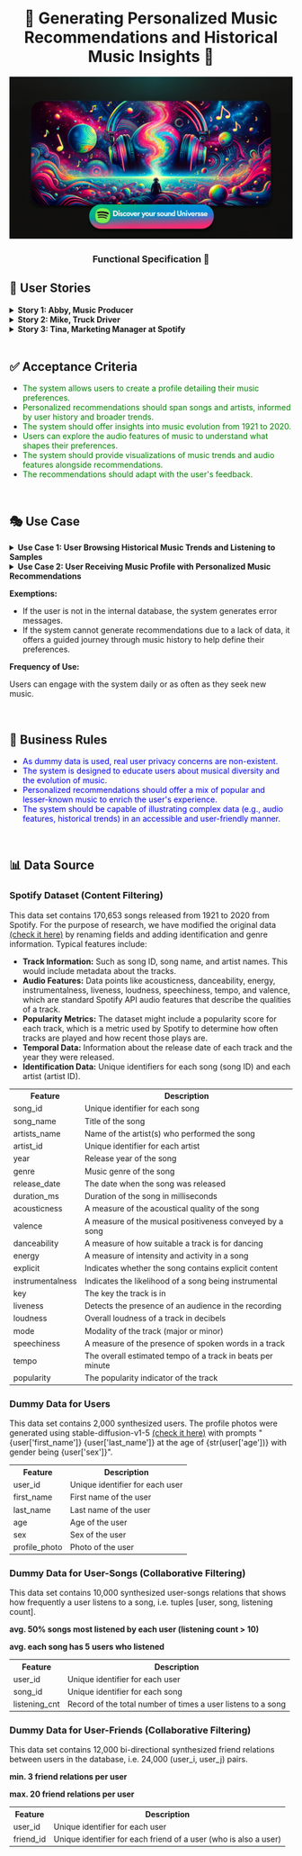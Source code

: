 <h1 align="center">🎵 Generating Personalized Music Recommendations and Historical Music Insights 🎵</h1>

<p align="center">
  <img src="./banner.png" alt="Music Exploration">
</p>
<h3 align="center"> Functional Specification 💽</h3>



## 🌟 User Stories

<details>
<summary><b>Story 1: Abby, Music Producer</b></summary>
<p>
Abby, an enthusiastic music producer, seeks a system for exploring music trends from the past century and getting personalized recommendations from Spotify. She aims to enrich her understanding of music genres and styles evolution, which aids her career.
</p>
</details>
<details>
<summary><b>Story 2: Mike, Truck Driver</b></summary>
<p>
Mike spends many hours on the road and desires a simple music recommendation tool. He wants to receive a playlist according to his favorite songs tailored for his driving hours.
</p>
</details>
<details>
<summary><b>Story 3: Tina, Marketing Manager at Spotify</b></summary>
<p>
Tina aims to expand Spotify's market reach. She needs access to customer data to understand market trends and improve personalized music recommendations based on customer feedback.
</p>
</details>


<br>


## ✅ Acceptance Criteria

- <span style="color: green">The system allows users to create a profile detailing their music preferences.</span>
- <span style="color: green">Personalized recommendations should span songs and artists, informed by user history and broader trends.</span>
- <span style="color: green">The system should offer insights into music evolution from 1921 to 2020.</span>
- <span style="color: green">Users can explore the audio features of music to understand what shapes their preferences.</span>
- <span style="color: green">The system should provide visualizations of music trends and audio features alongside recommendations.</span>
- <span style="color: green">The recommendations should adapt with the user's feedback.</span>


<br>


## 🎭 Use Case

<details>
<summary><b>Use Case 1: User Browsing Historical Music Trends and Listening to Samples</b></summary>
<div class="use-case-content">
    <p>The user visits the music exploration platform with the intent to browse and understand historical music trends without logging in. The platform presents a timeline feature where the user can navigate through different eras of music, listening to samples, and viewing trend data.</p>
    <ul class="use-case-list">
      <li>User lands on the home page and starts their journey of music exploration without logging in.</li>
      <li>User selects a time period of interest to explore music trends.</li>
      <li>The system displays a variety of metrics and data visualization representing the musical landscape of the selected time.</li>
      <li>User can listen to sample tracks, add songs to their profile, and learn about influential artists and genres.</li>
    </ul>
  </div>
</details>

<details>
<summary><b>Use Case 2: User Receiving Music Profile with Personalized Music Recommendations </b></summary>
<div class="use-case-content">
    <p>The user aims to receive personalized music profile with recommendations tailored to their tastes. The system analyzes the user's listening history, friends' favorite tracks, and artist preferences to generate a custom playlist.</p>
    <ul class="use-case-list">
      <li>The system has gathered sufficient data on user preferences and historical music trends.</li>
      <li>User logs in from the home page.</li>
      <li>The system pulls the user's listening history and stated preferences. </li>
      <li>The system employs an algorithm to find and recommend new music matching the user's preferences.</li>
      <li>User receives personalized music profile, inclusing a curated playlist which they can save, modify, and rate.</li>
      <li>The music profile offers insightful analytics on the user's preferred music features, sheds light on favored genres, and pinpoints the time periods that resonate most with their musical sensibilities. </li>
      <li>User discovers the current favorites within the user's friend circle through a social listening window. </li>
      <li>User saves their personalized music profile as pdf in their local devices.</li>
      <li>The system refines its recommendations based on user feedback and interaction with the playlist.</li>
    </ul>
  </div>
</details>

**Exemptions:**

- If the user is not in the internal database, the system generates error messages.
- If the system cannot generate recommendations due to a lack of data, it offers a guided journey through music history to help define their preferences.

**Frequency of Use:**

Users can engage with the system daily or as often as they seek new music.

<br>

## 📜 Business Rules

- <span style="color: blue">As dummy data is used, real user privacy concerns are non-existent.</span>
- <span style="color: blue">The system is designed to educate users about musical diversity and the evolution of music.</span>
- <span style="color: blue">Personalized recommendations should offer a mix of popular and lesser-known music to enrich the user's experience.</span>
- <span style="color: blue">The system should be capable of illustrating complex data (e.g., audio features, historical trends) in an accessible and user-friendly manner.</span>


<br>


## 📊 Data Source

### Spotify Dataset (Content Filtering)

This data set contains 170,653 songs released from 1921 to 2020 from Spotify. For the purpose of research, we have modified the original data [(check it here)](https://www.kaggle.com/datasets/vatsalmavani/spotify-dataset/code) by renaming fields and adding identification and genre information. Typical features include:

- **Track Information:** Such as song ID, song name, and artist names. This would include metadata about the tracks.
- **Audio Features:** Data points like acousticness, danceability, energy, instrumentalness, liveness, loudness, speechiness, tempo, and valence, which are standard Spotify API audio features that describe the qualities of a track.
- **Popularity Metrics:** The dataset might include a popularity score for each track, which is a metric used by Spotify to determine how often tracks are played and how recent those plays are.
- **Temporal Data:** Information about the release date of each track and the year they were released.
- **Identification Data:** Unique identifiers for each song (song ID) and each artist (artist ID).

<table>
  <tr>
    <th>Feature</th>
    <th>Description</th>
  </tr>
  <tr>
    <td>song_id</td>
    <td>Unique identifier for each song</td>
  </tr>
  <tr>
    <td>song_name</td>
    <td>Title of the song</td>
  </tr>
  <tr>
    <td>artists_name</td>
    <td>Name of the artist(s) who performed the song</td>
  </tr>
  <tr>
    <td>artist_id</td>
    <td>Unique identifier for each artist</td>
  </tr>
  <tr>
    <td>year</td>
    <td>Release year of the song</td>
  </tr>
  <tr>
    <td>genre</td>
    <td>Music genre of the song</td>
  </tr>
  <tr>
    <td>release_date</td>
    <td>The date when the song was released</td>
  </tr>
  <tr>
    <td>duration_ms</td>
    <td>Duration of the song in milliseconds</td>
  </tr>
  <tr>
    <td>acousticness</td>
    <td>A measure of the acoustical quality of the song</td>
  </tr>
  <tr>
    <td>valence</td>
    <td>A measure of the musical positiveness conveyed by a song</td>
  </tr>
  <tr>
    <td>danceability</td>
    <td>A measure of how suitable a track is for dancing</td>
  </tr>
  <tr>
    <td>energy</td>
    <td>A measure of intensity and activity in a song</td>
  </tr>
  <tr>
    <td>explicit</td>
    <td>Indicates whether the song contains explicit content</td>
  </tr>
  <tr>
    <td>instrumentalness</td>
    <td>Indicates the likelihood of a song being instrumental</td>
  </tr>
  <tr>
    <td>key</td>
    <td>The key the track is in</td>
  </tr>
  <tr>
    <td>liveness</td>
    <td>Detects the presence of an audience in the recording</td>
  </tr>
  <tr>
    <td>loudness</td>
    <td>Overall loudness of a track in decibels</td>
  </tr>
  <tr>
    <td>mode</td>
    <td>Modality of the track (major or minor)</td>
  </tr>
  <tr>
    <td>speechiness</td>
    <td>A measure of the presence of spoken words in a track</td>
  </tr>
  <tr>
    <td>tempo</td>
    <td>The overall estimated tempo of a track in beats per minute</td>
  </tr>
  <tr>
    <td>popularity</td>
    <td>The popularity indicator of the track</td>
  </tr>
</table>

### Dummy Data for Users

This data set contains 2,000 synthesized users. The profile photos were generated using stable-diffusion-v1-5 [(check it here)](https://huggingface.co/runwayml/stable-diffusion-v1-5) with prompts "{user['first_name']} {user['last_name']} at the age of {str(user['age'])} with gender being {user['sex']}".

<table>
  <tr>
    <th>Feature</th>
    <th>Description</th>
  </tr>
  <tr>
    <td>user_id</td>
    <td>Unique identifier for each user</td>
  </tr>
  <tr>
    <td>first_name</td>
    <td>First name of the user</td>
  </tr>
  <tr>
    <td>last_name</td>
    <td>Last name of the user</td>
  </tr>
  <tr>
    <td>age</td>
    <td>Age of the user</td>
  </tr>
  <tr>
    <td>sex</td>
    <td>Sex of the user</td>
  </tr>
  <tr>
    <td>profile_photo</td>
    <td>Photo of the user</td>
  </tr>
</table>

### Dummy Data for User-Songs (Collaborative Filtering)

This data set contains 10,000 synthesized user-songs relations that shows how frequently a user listens to a song, i.e. tuples [user, song, listening count].  

**avg. 50% songs most listened by each user (listening count > 10)**

**avg. each song has 5 users who listened** 

<table>
  <tr>
    <th>Feature</th>
    <th>Description</th>
  </tr>
  <tr>
    <td>user_id</td>
    <td>Unique identifier for each user</td>
  </tr>
  <tr>
    <td>song_id</td>
    <td>Unique identifier for each song</td>
  </tr>
  <tr>
    <td>listening_cnt</td>
    <td>Record of the total number of times a user listens to a song</td>
  </tr>
</table>

### Dummy Data for User-Friends (Collaborative Filtering)

This data set contains 12,000 bi-directional synthesized friend relations between users in the database, i.e. 24,000 (user_i, user_j) pairs. 

**min. 3 friend relations per user** 

**max. 20 friend relations per user**

<table>
  <tr>
    <th>Feature</th>
    <th>Description</th>
  </tr>
  <tr>
    <td>user_id</td>
    <td>Unique identifier for each user</td>
  </tr>
  <tr>
    <td>friend_id</td>
    <td>Unique identifier for each friend of a user (who is also a user)</td>
  </tr>
</table>
